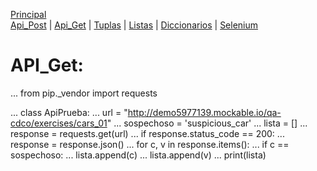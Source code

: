 [Principal](../README.md)<br/>
[Api_Post](READMEPOST.md) | [Api_Get](READMEGET.md)  | [Tuplas](READMETupleSet.md) | [Listas](READMELIST.md) | [Diccionarios](READMEDIC.md) | [Selenium](../Selenium/README.md)<br/>
# API_Get:


... from pip._vendor import requests

... class ApiPrueba:
...    url = "http://demo5977139.mockable.io/qa-cdco/exercises/cars_01"
...    sospechoso = 'suspicious_car'
...    lista = []
...    response = requests.get(url)
...    if response.status_code == 200:
...        response = response.json()
...        for c, v in response.items():
...            if c == sospechoso:
...                lista.append(c)
...                lista.append(v)
...   print(lista)       
